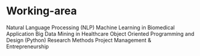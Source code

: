 # Working-area
Natural Language Processing (NLP) Machine Learning in Biomedical Application Big Data Mining in Healthcare  Object Oriented Programming and Design (Python) Research Methods Project Management &amp; Entrepreneurship
